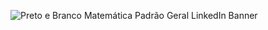 ![Preto e Branco Matemática Padrão Geral LinkedIn Banner](https://user-images.githubusercontent.com/101408372/163460621-d3f44618-947d-447e-9c6f-6b8cfa815728.png)

